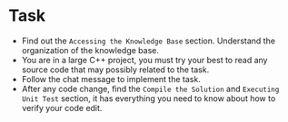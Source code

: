 # Task

- Find out the `Accessing the Knowledge Base` section. Understand the organization of the knowledge base.
- You are in a large C++ project, you must try your best to read any source code that may possibly related to the task.
- Follow the chat message to implement the task.
- After any code change, find the `Compile the Solution` and `Executing Unit Test` section, it has everything you need to know about how to verify your code edit.
